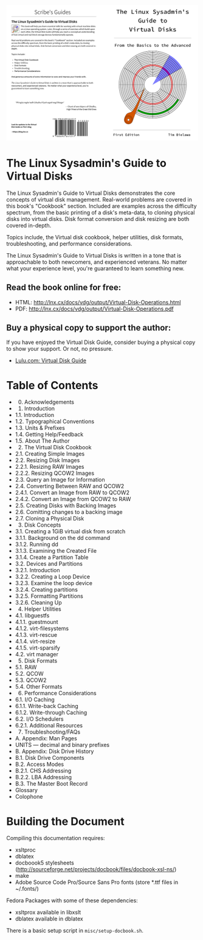 ![VDG Cover](/images/github-cover.png)

# The Linux Sysadmin's Guide to Virtual Disks

The Linux Sysadmin's Guide to Virtual Disks demonstrates the core
concepts of virtual disk management. Real-world problems are covered
in this book's "Cookbook" section. Included are examples across the
difficulty spectrum, from the basic printing of a disk's meta-data, to
cloning physical disks into virtual disks. Disk format conversion and
disk resizing are both covered in-depth.

Topics include, the Virtual disk cookbook, helper utilities, disk
formats, troubleshooting, and performance considerations.

The Linux Sysadmin's Guide to Virtual Disks is written in a tone that
is approachable to both newcomers, and experienced veterans.  No
matter what your experience level, you're guaranteed to learn
something new.


## Read the book online for free:

* HTML: http://lnx.cx/docs/vdg/output/Virtual-Disk-Operations.html
* PDF: http://lnx.cx/docs/vdg/output/Virtual-Disk-Operations.pdf

## Buy a physical copy to support the author:

If you have enjoyed the Virtual Disk Guide, consider buying a physical
copy to show your support. Or not, no pressure.

* [Lulu.com: Virtual Disk Guide](http://www.lulu.com/shop/tim-bielawa/the-linux-sysadmins-guide-to-virtual-disks/paperback/product-22572755.html)


# Table of Contents

- 0. Acknowledgements
- 1. Introduction
- 1.1. Introduction
- 1.2. Typographical Conventions
- 1.3. Units & Prefixes
- 1.4. Getting Help/Feedback
- 1.5. About The Author
- 2. The Virtual Disk Cookbook
- 2.1. Creating Simple Images
- 2.2. Resizing Disk Images
- 2.2.1. Resizing RAW Images
- 2.2.2. Resizing QCOW2 Images
- 2.3. Query an Image for Information
- 2.4. Converting Between RAW and QCOW2
- 2.4.1. Convert an Image from RAW to QCOW2
- 2.4.2. Convert an Image from QCOW2 to RAW
- 2.5. Creating Disks with Backing Images
- 2.6. Comitting changes to a backing image
- 2.7. Cloning a Physical Disk
- 3. Disk Concepts
- 3.1. Creating a 1GiB virtual disk from scratch
- 3.1.1. Background on the dd command
- 3.1.2. Running dd
- 3.1.3. Examining the Created File
- 3.1.4. Create a Partition Table
- 3.2. Devices and Partitions
- 3.2.1. Introduction
- 3.2.2. Creating a Loop Device
- 3.2.3. Examine the loop device
- 3.2.4. Creating partitions
- 3.2.5. Formatting Partitions
- 3.2.6. Cleaning Up
- 4. Helper Utilities
- 4.1. libguestfs
- 4.1.1. guestmount
- 4.1.2. virt-filesystems
- 4.1.3. virt-rescue
- 4.1.4. virt-resize
- 4.1.5. virt-sparsify
- 4.2. virt manager
- 5. Disk Formats
- 5.1. RAW
- 5.2. QCOW
- 5.3. QCOW2
- 5.4. Other Formats
- 6. Performance Considerations
- 6.1. I/O Caching
- 6.1.1. Write-back Caching
- 6.1.2. Write-through Caching
- 6.2. I/O Schedulers
- 6.2.1. Additional Resources
- 7. Troubleshooting/FAQs
- A. Appendix: Man Pages
- UNITS — decimal and binary prefixes
- B. Appendix: Disk Drive History
- B.1. Disk Drive Components
- B.2. Access Modes
- B.2.1. CHS Addressing
- B.2.2. LBA Addressing
- B.3. The Master Boot Record
- Glossary
- Colophone


# Building the Document

Compiling this documentation requires:
* xsltproc
* dblatex
* docboook5 stylesheets (http://sourceforge.net/projects/docbook/files/docbook-xsl-ns/)
* make
* Adobe Source Code Pro/Source Sans Pro fonts (store *.ttf files in ~/.fonts/)

Fedora Packages with some of these dependencies:
* xsltprox available in libxslt
* dblatex available in dblatex


There is a basic setup script in ``misc/setup-docbook.sh``.
